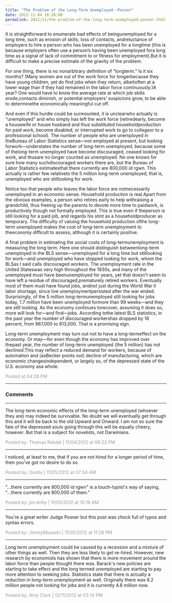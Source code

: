 ```yaml
---
title: "The Problem of the Long-Term Unemployed--Posner"
date: 2012-11-04 16:28:00
permalink: 2012/11/the-problem-of-the-long-term-unemployed-posner.html
---
```

It is straightforward to enumerate bad effects of beingunemployed for a long time, such as erosion of skills, loss of contacts, andreluctance of employers to hire a person who has been unemployed for a longtime (this is because employers often use a person’s having been unemployed fora long time as a signal of lack of commitment to or fitness for employment).But it is difficult to make a precise estimate of the gravity of the problem.

For one thing, there is no nonarbitrary definition of “longterm.” Is it six months? (Many women are out of the work force for longerbecause they have young children, yet do find jobs when they return, albeitoften at a lower wage than if they had remained in the labor force continuously.)A year? One would have to know the average rate at which job skills erode,contacts diminish, or potential employers’ suspicions grow, to be able to determinethe economically meaningful cut off.

And even if this hurdle could be surmounted, it is unclearwho actually is “unemployed” and who simply has left the work force (retiredearly, become a housewife or house husband and thus substituted householdproduction for paid work, become disabled, or interrupted work to go to collegeor to a professional school). The number of people who are unemployed in theBureau of Labor Statistics sense—not employed at present, but looking forwork—understates the number of long-term unemployed, because some of thelong-term unemployed have become discouraged, ceased looking for work, and thusare no longer counted as unemployed. No one knows for sure how many suchdiscouraged workers there are, but the Bureau of Labor Statistics estimatesthat there currently are 800,000 id rgwn. This actually is rather few relativeto the 5 million long-term unemployed, that is, unemployed who are stilllooking for work.

Notice too that people who leaves the labor force are notnecessarily unemployed in an economic sense. Household production is real.Apart from the obvious examples, a person who retires early to help withraising a grandchild, thus freeing up the parents to devote more time to paidwork, is productively though not formally employed. This is true even if theperson is still looking for a paid job, and regards his stint as a householdproducer as temporary. The difficulty of valuing the household production ofthe long-term unemployed makes the cost of long-term unemployment to theeconomy difficult to assess, although it is certainly positive.

A final problem in estimating the social costs of long-termunemployment is measuring the long term. Here one should distinguish betweenlong-term unemployed in the BLS sense—unemployed for a long time but stilllooking for work—and unemployed who have stopped looking for work, whom the BLSas I said calls discouraged workers. The unemployment rate in the United Stateswas very high throughout the 1930s, and many of the unemployed must have beenunemployed for years, yet that doesn’t seem to have left a residue of discouraged,prematurely retired workers. Eventually most of them must have found jobs, andnot just during the World War II labor shortage, since low unemploymentpersisted after the war ended. Surprisingly, of the 5 million long-termunemployed still looking for jobs today, 1.7 million have been unemployed formore than 99 weeks—and they are still looking. As the economy continues torecover, assuming it does so, more will look for—and find—jobs. According tothe latest BLS statistics, in the past year the number of discouraged workershas dropped by 16 percent, from 967,000 to 813,000. That is a promising sign.

Long-term unemployment may turn out not to have a long-termeffect on the economy. Or may—for even though the economy has improved over thepast year, the number of long-term unemployed (the 5 million) has not declined.This may reflect a reduced demand for workers, because of automation and (asBecker points out) decline of manufacturing, which are economic changesindependent, or largely so, of the depressed state of the U.S. economy asa whole.

<span style="color:#999">Posted at 04:28 PM</span>

<!-- more -->

---

### Comments

---

The long-term economic effects of the long-term unemployed (whoever they are) may indeed be survivable.  No doubt we will eventually get through this and it will be back to the old Upward and Onward.  I am not so sure the fate of the depressed souls going through this will be equally cheery, however.  But that is a subject for novelists, not Darwinians.

<span style="color:#999">Posted by: Thomas Rekdal | 11/04/2012 at 06:22 PM</span>

---

I noticed, at least to me, that if you are not hired for a longer period of time, then you've got no desire to do so.

<span style="color:#999">Posted by: Ovidiu | 11/05/2012 at 07:34 AM</span>

---

 "...there currently are 800,000 id rgwn" is a touch-typist's way of saying, "...there currently are 800,000 of them."

<span style="color:#999">Posted by: jim kirby | 11/05/2012 at 10:16 AM</span>

---

You're a great writer Judge Posner but this post was chock full of typos and syntax errors.

<span style="color:#999">Posted by: JimmyMusashi | 11/05/2012 at 11:28 PM</span>

---

Long term unemployment could be caused by a recession and a mixture of other things as well. Then they are less likely to get re-hired. However, new research by economists has shown that there is more movement around the labor force than people thought there was. Barack's new policies are starting to take effect and the long termed unemployed are starting to pay more attention to seeking jobs. Statistics state that there is actually a reduction in long-term unemployment as well. Originally there was 6.2 million people not looking for jobs and it is currently 4.8 million now. 

<span style="color:#999">Posted by: Amy Clark | 12/11/2012 at 03:14 PM</span>